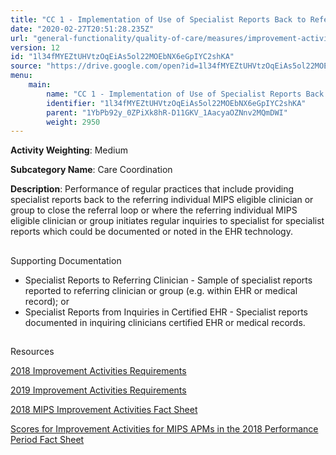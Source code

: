```yaml
---
title: "CC 1 - Implementation of Use of Specialist Reports Back to Referring Clinician or Group to Close Referral Loop"
date: "2020-02-27T20:51:28.235Z"
url: "general-functionality/quality-of-care/measures/improvement-activities-measures/2018-improvement-activities/cc-1-implementation-of-use-of-specialist-reports-back-to-referring-clinician-or-group-to-close-referral-loop.html"
version: 12
id: "1l34fMYEZtUHVtzOqEiAs5ol22MOEbNX6eGpIYC2shKA"
source: "https://drive.google.com/open?id=1l34fMYEZtUHVtzOqEiAs5ol22MOEbNX6eGpIYC2shKA"
menu:
    main:
        name: "CC 1 - Implementation of Use of Specialist Reports Back to Referring Clinician or Group to Close Referral Loop"
        identifier: "1l34fMYEZtUHVtzOqEiAs5ol22MOEbNX6eGpIYC2shKA"
        parent: "1YbPb92y_0ZPiXk8hR-D11GKV_1AacyaOZNnv2MQmDWI"
        weight: 2950
---
```









**Activity Weighting**: Medium

**Subcategory Name**: Care Coordination

**Description**: Performance of regular practices that include providing specialist reports back to the referring individual MIPS eligible clinician or group to close the referral loop or where the referring individual MIPS eligible clinician or group initiates regular inquiries to specialist for specialist reports which could be documented or noted in the EHR technology.







## 

Supporting Documentation

* Specialist Reports to Referring Clinician - Sample of specialist reports reported to referring clinician or group (e.g. within EHR or medical record); or 
* Specialist Reports from Inquiries in Certified EHR - Specialist reports documented in inquiring clinicians certified EHR or medical records.







## 

Resources

[2018 Improvement Activities Requirements](https://qpp.cms.gov/mips/improvement-activities?py=2018)

[2019 Improvement Activities Requirements](https://qpp.cms.gov/mips/improvement-activities?py=2019)

[2018 MIPS Improvement Activities Fact Sheet](https://qpp.cms.gov/resource/2018%20MIPS%20Improvement%20Activities%20Fact%20Sheet)

[Scores for Improvement Activities for MIPS APMs in the 2018 Performance Period Fact Sheet](https://qpp.cms.gov/resource/2018%20MIPS%20APMs%20improvement%20Activities%20scores%20fact%20sheet)

